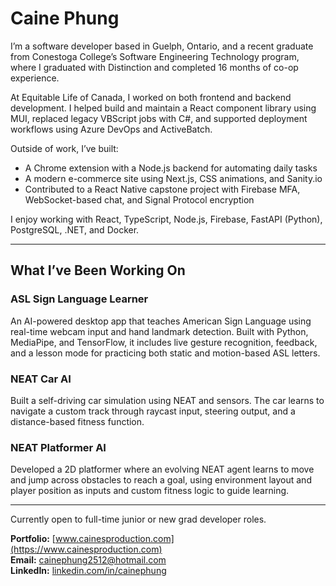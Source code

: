 # Caine Phung

I’m a software developer based in Guelph, Ontario, and a recent graduate from Conestoga College’s Software Engineering Technology program, where I graduated with Distinction and completed 16 months of co-op experience.

At Equitable Life of Canada, I worked on both frontend and backend development. I helped build and maintain a React component library using MUI, replaced legacy VBScript jobs with C#, and supported deployment workflows using Azure DevOps and ActiveBatch.

Outside of work, I’ve built:
- A Chrome extension with a Node.js backend for automating daily tasks
- A modern e-commerce site using Next.js, CSS animations, and Sanity.io
- Contributed to a React Native capstone project with Firebase MFA, WebSocket-based chat, and Signal Protocol encryption

I enjoy working with React, TypeScript, Node.js, Firebase, FastAPI (Python), PostgreSQL, .NET, and Docker.

---

## What I’ve Been Working On

### ASL Sign Language Learner
An AI-powered desktop app that teaches American Sign Language using real-time webcam input and hand landmark detection. Built with Python, MediaPipe, and TensorFlow, it includes live gesture recognition, feedback, and a lesson mode for practicing both static and motion-based ASL letters.

### NEAT Car AI  
Built a self-driving car simulation using NEAT and sensors. The car learns to navigate a custom track through raycast input, steering output, and a distance-based fitness function.

### NEAT Platformer AI  
Developed a 2D platformer where an evolving NEAT agent learns to move and jump across obstacles to reach a goal, using environment layout and player position as inputs and custom fitness logic to guide learning.

---

Currently open to full-time junior or new grad developer roles.

**Portfolio:** [www.cainesproduction.com](https://www.cainesproduction.com)  
**Email:** [cainephung2512@hotmail.com](mailto:cainephung2512@hotmail.com)  
**LinkedIn:** [linkedin.com/in/cainephung](https://www.linkedin.com/in/cainephung)
